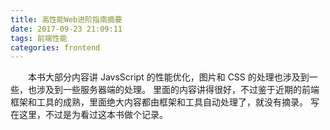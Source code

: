```yaml
---
title: 高性能Web进阶指南摘要
date: 2017-09-23 21:09:11
tags: 前端性能
categories: frontend
---
```


&emsp;&emsp;本书大部分内容讲 JavsScript 的性能优化，图片和 CSS 的处理也涉及到一些，也涉及到一些服务器端的处理。
里面的内容讲得很好，不过鉴于近期的前端框架和工具的成熟，里面绝大内容都由框架和工具自动处理了，就没有摘录。
写在这里，不过是为看过这本书做个记录。

<!-- more -->
